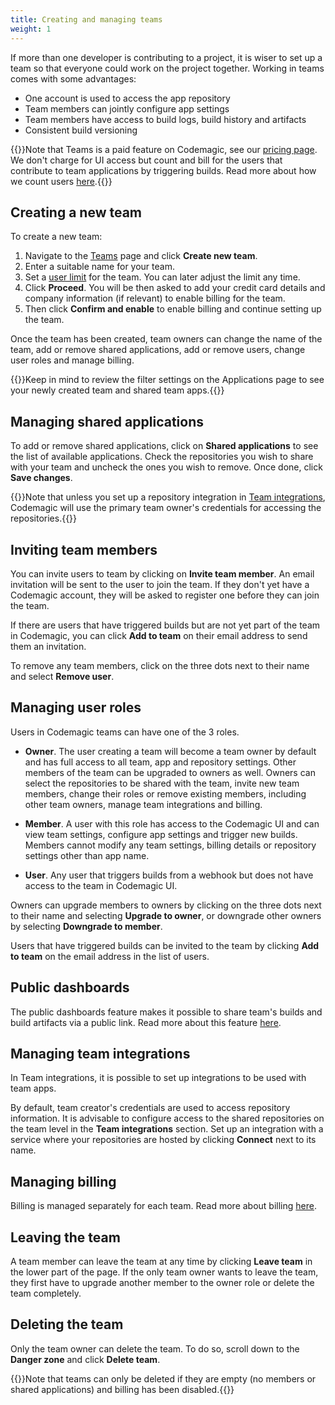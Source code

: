 ```yaml
---
title: Creating and managing teams
weight: 1
---
```


If more than one developer is contributing to a project, it is wiser to set up a team so that everyone could work on the project together. Working in teams comes with some advantages:

* One account is used to access the app repository
* Team members can jointly configure app settings
* Team members have access to build logs, build history and artifacts
* Consistent build versioning

{{<notebox>}}Note that Teams is a paid feature on Codemagic, see our [pricing page](https://codemagic.io/pricing/). We don't charge for UI access but count and bill for the users that contribute to team applications by triggering builds. Read more about how we count users [here](./users/).{{</notebox>}}

## Creating a new team

To create a new team:

1. Navigate to the [Teams](https://codemagic.io/teams) page and click **Create new team**. 
2. Enter a suitable name for your team.
3. Set a [user limit](./users#user-limit) for the team. You can later adjust the limit any time. 
4. Click **Proceed**. You will be then asked to add your credit card details and company information (if relevant) to enable billing for the team.
5. Then click **Confirm and enable** to enable billing and continue setting up the team.

Once the team has been created, team owners can change the name of the team, add or remove shared applications, add or remove users, change user roles and manage billing.

{{<notebox>}}Keep in mind to review the filter settings on the Applications page to see your newly created team and shared team apps.{{</notebox>}}

## Managing shared applications

To add or remove shared applications, click on **Shared applications** to see the list of available applications. Check the repositories you wish to share with your team and uncheck the ones you wish to remove. Once done, click **Save changes**.

{{<notebox>}}Note that unless you set up a repository integration in [Team integrations](#managing-team-integrations), Codemagic will use the primary team owner's credentials for accessing the repositories.{{</notebox>}}

## Inviting team members

You can invite users to team by clicking on **Invite team member**. An email invitation will be sent to the user to join the team. If they don't yet have a Codemagic account, they will be asked to register one before they can join the team. 

If there are users that have triggered builds but are not yet part of the team in Codemagic, you can click **Add to team** on their email address to send them an invitation.

To remove any team members, click on the three dots next to their name and select **Remove user**.

## Managing user roles

Users in Codemagic teams can have one of the 3 roles.

* **Owner**. The user creating a team will become a team owner by default and has full access to all team, app and repository settings. Other members of the team can be upgraded to owners as well. Owners can select the repositories to be shared with the team, invite new team members, change their roles or remove existing members, including other team owners, manage team integrations and billing.

* **Member**. A user with this role has access to the Codemagic UI and can view team settings, configure app settings and trigger new builds. Members cannot modify any team settings, billing details or repository settings other than app name.

* **User**. Any user that triggers builds from a webhook but does not have access to the team in Codemagic UI.

Owners can upgrade members to owners by clicking on the three dots next to their name and selecting **Upgrade to owner**, or downgrade other owners by selecting **Downgrade to member**. 

Users that have triggered builds can be invited to the team by clicking **Add to team** on the email address in the list of users.

## Public dashboards

The public dashboards feature makes it possible to share team's builds and build artifacts via a public link. Read more about this feature [here](./public-dashboards).

## Managing team integrations

In Team integrations, it is possible to set up integrations to be used with team apps.

By default, team creator's credentials are used to access repository information. It is advisable to configure access to the shared repositories on the team level in the **Team integrations** section. Set up an integration with a service where your repositories are hosted by clicking **Connect** next to its name.

## Managing billing

Billing is managed separately for each team. Read more about billing [here](../billing/billing).

## Leaving the team

A team member can leave the team at any time by clicking **Leave team** in the lower part of the page. If the only team owner wants to leave the team, they first have to upgrade another member to the owner role or delete the team completely.

## Deleting the team

Only the team owner can delete the team. To do so, scroll down to the **Danger zone** and click **Delete team**.

{{<notebox>}}Note that teams can only be deleted if they are empty (no members or shared applications) and billing has been disabled.{{</notebox>}}
